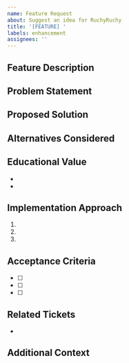```yaml
---
name: Feature Request
about: Suggest an idea for RuchyRuchy
title: '[FEATURE] '
labels: enhancement
assignees: ''
---
```


## Feature Description
<!-- Clear and concise description of the feature -->

## Problem Statement
<!-- What problem does this feature solve? -->

## Proposed Solution
<!-- Describe how you envision this feature working -->

## Alternatives Considered
<!-- Other solutions you've considered -->

## Educational Value
<!-- How does this feature help people learn compiler construction? -->
- 
- 

## Implementation Approach
<!-- High-level approach to implementing this feature -->
1. 
2. 
3. 

## Acceptance Criteria
<!-- How do we know when this feature is complete? -->
- [ ] 
- [ ] 
- [ ] 

## Related Tickets
<!-- Link to related ROADMAP.md tickets if applicable -->
- 

## Additional Context
<!-- Add any other context, mockups, or examples -->